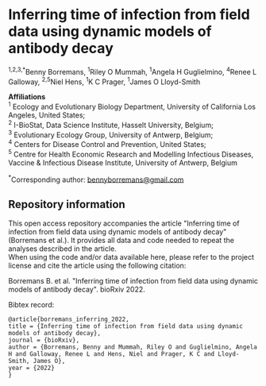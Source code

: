 # Inferring time of infection from field data using dynamic models of antibody decay

<sup>1,2,3,*</sup>Benny Borremans, <sup>1</sup>Riley O Mummah, <sup>1</sup>Angela H Guglielmino, <sup>4</sup>Renee L Galloway, <sup>2,5</sup>Niel Hens, <sup>1</sup>K C Prager, <sup>1</sup>James O Lloyd-Smith
	
<b>Affiliations</b>   
<sup>1</sup> Ecology and Evolutionary Biology Department, University of California Los Angeles, United States;   
<sup>2</sup> I-BioStat, Data Science Institute, Hasselt University, Belgium;  
<sup>3</sup> Evolutionary Ecology Group, University of Antwerp, Belgium;  
<sup>4</sup> Centers for Disease Control and Prevention, United States;   
<sup>5</sup> Centre for Health Economic Research and Modelling Infectious Diseases, Vaccine & Infectious Disease Institute, University of Antwerp, Belgium  

<sup>*</sup>Corresponding author: bennyborremans@gmail.com  


## Repository information   

This open access repository accompanies the article "Inferring time of infection from field data using dynamic models of antibody decay" (Borremans et al.). It provides all data and code needed to repeat the analyses described in the article.   
When using the code and/or data available here, please refer to the project license and cite the article using the following citation: 

Borremans B. et al. "Inferring time of infection from field data using dynamic models of antibody decay". bioRxiv 2022.     

Bibtex record:    

```
@article{borremans_inferring_2022,
title = {Inferring time of infection from field data using dynamic models of antibody decay},	
journal = {bioRxiv},
author = {Borremans, Benny and Mummah, Riley O and Guglielmino, Angela H and Galloway, Renee L and Hens, Niel and Prager, K C and Lloyd-Smith, James O},	
year = {2022}	
}
``` 

